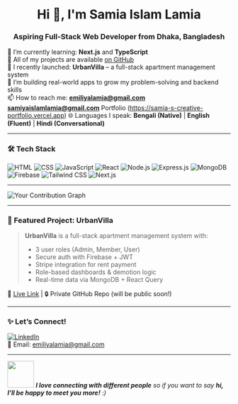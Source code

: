 
<h1 align="center">Hi 👋, I'm Samia Islam Lamia</h1>
<h3 align="center">Aspiring Full-Stack Web Developer from Dhaka, Bangladesh</h3>
 
🏃 I’m currently learning: **Next.js** and **TypeScript**  
📁 All of my projects are available [on GitHub](https://github.com/samialamia)  
🔭 I recently launched: **UrbanVilla** – a full-stack apartment management system  
🧠 I’m building real-world apps to grow my problem-solving and backend skills  
📫 How to reach me: **emiliyalamia@gmail.com** **samiyaislamlamia@gmail.com** Portfolio (https://samia-s-creative-portfolio.vercel.app) 
🌐 Languages I speak: **Bengali (Native)** | **English (Fluent)** | **Hindi (Conversational)**  

---

### 🛠️ Tech Stack

![HTML](https://img.shields.io/badge/HTML5-E34F26?style=flat&logo=html5&logoColor=white)
![CSS](https://img.shields.io/badge/CSS3-1572B6?style=flat&logo=css3&logoColor=white)
![JavaScript](https://img.shields.io/badge/JavaScript-F7DF1E?style=flat&logo=javascript&logoColor=black)
![React](https://img.shields.io/badge/React-20232A?style=flat&logo=react&logoColor=61DAFB)
![Node.js](https://img.shields.io/badge/Node.js-339933?style=flat&logo=nodedotjs&logoColor=white)
![Express.js](https://img.shields.io/badge/Express.js-000000?style=flat&logo=express&logoColor=white)
![MongoDB](https://img.shields.io/badge/MongoDB-4EA94B?style=flat&logo=mongodb&logoColor=white)
![Firebase](https://img.shields.io/badge/Firebase-FFCA28?style=flat&logo=firebase&logoColor=black)
![Tailwind CSS](https://img.shields.io/badge/Tailwind_CSS-38B2AC?style=flat&logo=tailwind-css&logoColor=white)
![Next.js](https://img.shields.io/badge/Next.js-000000?style=flat&logo=nextdotjs&logoColor=white)

---


![Your Contribution Graph](https://github-readme-streak-stats.herokuapp.com/?user=samiacodes)

---
### 📌 Featured Project: UrbanVilla

> **UrbanVilla** is a full-stack apartment management system with:
> - 3 user roles (Admin, Member, User)
> - Secure auth with Firebase + JWT
> - Stripe integration for rent payment
> - Role-based dashboards & demotion logic
> - Real-time data via MongoDB + React Query

📍 [Live Link](#) | 🔒 Private GitHub Repo (will be public soon!)

---



### ✨ Let’s Connect!

[![LinkedIn](https://img.shields.io/badge/LinkedIn-blue?style=flat&logo=linkedin&logoColor=white)](https://www.linkedin.com/in/samiaislamlamia/)  
📧 Email: emiliyalamia@gmail.com

---

<img src="https://media.giphy.com/media/LnQjpWaON8nhr21vNW/giphy.gif" width="60"> <em><b>I love connecting with different people</b> so if you want to say <b>hi, I'll be happy to meet you more!</b> :)</em>

